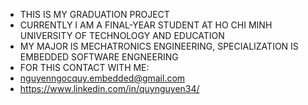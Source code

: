 * THIS IS MY GRADUATION PROJECT
* CURRENTLY I AM A FINAL-YEAR STUDENT AT HO CHI MINH UNIVERSITY OF TECHNOLOGY AND EDUCATION
* MY MAJOR IS MECHATRONICS ENGINEERING, SPECIALIZATION IS EMBEDDED SOFTWARE ENGNEERING
* FOR THIS CONTACT WITH ME:
* nguyenngocquy.embedded@gmail.com
* https://www.linkedin.com/in/quynguyen34/
